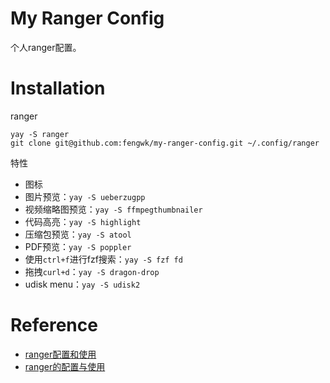 # My Ranger Config

个人ranger配置。

# Installation

ranger

```
yay -S ranger
git clone git@github.com:fengwk/my-ranger-config.git ~/.config/ranger
```

特性

- 图标
- 图片预览：`yay -S ueberzugpp`
- 视频缩略图预览：`yay -S ffmpegthumbnailer`
- 代码高亮：`yay -S highlight`
- 压缩包预览：`yay -S atool`
- PDF预览：`yay -S poppler`
- 使用`ctrl+f`进行fzf搜索：`yay -S fzf fd`
- 拖拽`curl+d`：`yay -S dragon-drop`
- udisk menu：`yay -S udisk2`

# Reference

- [ranger配置和使用](https://www.zssnp.top/2021/06/03/ranger/)
- [ranger的配置与使用](https://zhuanlan.zhihu.com/p/105731111)
